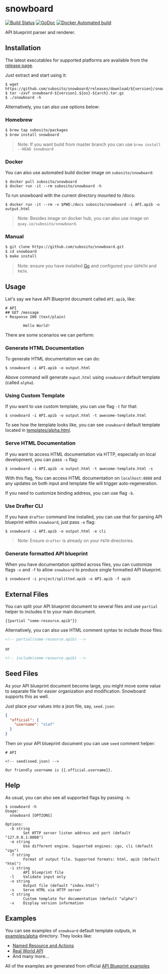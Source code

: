 # snowboard

[![Build Status](https://travis-ci.org/subosito/snowboard.svg?branch=master)](https://travis-ci.org/subosito/snowboard)
[![GoDoc](https://godoc.org/github.com/subosito/snowboard?status.svg)](https://godoc.org/github.com/subosito/snowboard)
[![Docker Automated build](https://img.shields.io/docker/automated/subosito/snowboard.svg?maxAge=2592000)](https://hub.docker.com/r/subosito/snowboard/)

API blueprint parser and renderer.

## Installation

The latest executables for supported platforms are available from the [release page](https://github.com/subosito/snowboard/releases).

Just extract and start using it:

```
$ wget https://github.com/subosito/snowboard/releases/download/${version}/snowboard-${version}.${os}-${arch}.tar.gz
$ tar -zxvf snowboard-${version}.${os}-${arch}.tar.gz
$ ./snowboard -h
```

Alternatively, you can also use options below:

### Homebrew

```sh
$ brew tap subosito/packages
$ brew install snowboard
```

> Note: If you want build from master branch you can use `brew install --HEAD snowboard`

### Docker

You can also use automated build docker image on `subosito/snowboard`:

```
$ docker pull subosito/snowboard
$ docker run -it --rm subosito/snowboard -h
```

To run snowboard with the current directory mounted to /docs:

```
$ docker run -it --rm -v $PWD:/docs subosito/snowboard -i API.apib -o output.html
```

> Note: Besides image on docker hub, you can also use image on `quay.io/subosito/snowboard`.

### Manual

```sh
$ git clone https://github.com/subosito/snowboard.git
$ cd snowboard
$ make install
```

> Note: ensure you have installed [Go](https://golang.org/doc/install#tarball) and configured your `GOPATH` and `PATH`.

## Usage

Let's say we have API Blueprint document called `API.apib`, like:

```apib
# API
## GET /message
+ Response 200 (text/plain)

        Hello World!
```

There are some scenarios we can perform:


### Generate HTML Documentation

To generate HTML documentation we can do:

```
$ snowboard -i API.apib -o output.html
```

Above command will generate `ouput.html` using `snowboard` default template (called `alpha`).

### Using Custom Template

If you want to use custom template, you can use flag `-t` for that:

```
$ snowboard -i API.apib -o output.html -t awesome-template.html
```

To see how the template looks like, you can see `snowboard` default template located in [templates/alpha.html](templates/alpha.html).

### Serve HTML Documentation

If you want to access HTML documentation via HTTP, especially on local development, you can pass `-s` flag:

```
$ snowboard -i API.apib -o output.html -t awesome-template.html -s
```

With this flag, You can access HTML documentation on `localhost:8088` and any updates on both input and template file will trigger auto-regeneration.

If you need to customize binding address, you can use flag `-b`.


### Use Drafter CLI

If you have `drafter` command line installed, you can use that for parsing API blueprint within `snowboard`, just pass `-e` flag:

```
$ snowboard -i API.apib -o output.html -e cli
```

> Note: Ensure `drafter` is already on your `PATH` directories.

### Generate formatted API blueprint

When you have documentation splitted across files, you can customize flags `-o` and `-f` to allow `snowboard` to produce single formatted API blueprint.

```
$ snowboard -i project/splitted.apib -o API.apib -f apib
```

## External Files

You can split your API blueprint document to several files and use `partial` helper to includes it to your main document.

```
{{partial "some-resource.apib"}}
```

Alternatively, you can also use HTML comment syntax to include those files:

```html
<!-- partial(some-resource.apib) -->
```

or

```html
<!-- include(some-resource.apib) -->
```

## Seed Files

As your API blueprint document become large, you might move some value to separate file for easier organization and modification. Snowboard supports this as well.

Just place your values into a json file, say, `seed.json`:

```json
{
  "official": {
    "username": "olaf"
  }
}
```

Then on your API blueprint document you can use `seed` comment helper:

```apib
# API

<!-- seed(seed.json) -->

Our friendly username is {{.official.username}}.
```

## Help

As usual, you can also see all supported flags by passing `-h`:

```
$ snowboard -h
Usage:
  snowboard [OPTIONS]

Options:
  -b string
    	Set HTTP server listen address and port (default "127.0.0.1:8088")
  -e string
    	Use different engine. Supported engines: cgo, cli (default "cgo")
  -f string
    	Format of output file. Supported formats: html, apib (default "html")
  -i string
    	API blueprint file
  -l	Validate input only
  -o string
    	Output file (default "index.html")
  -s	Serve HTML via HTTP server
  -t string
    	Custom template for documentation (default "alpha")
  -v	Display version information
```

## Examples

You can see examples of `snowboard` default template outputs, in [examples/alpha](examples/alpha) directory. They looks like:

- [Named Resource and Actions](https://htmlpreview.github.io/?https://github.com/subosito/snowboard/blob/master/examples/alpha/03.%20Named%20Resource%20and%20Actions.html)
- [Real World API](https://htmlpreview.github.io/?https://github.com/subosito/snowboard/blob/master/examples/alpha/Real%20World%20API.html)
- And many more...

All of the examples are generated from official [API Blueprint examples](https://github.com/apiaryio/api-blueprint/tree/master/examples)
